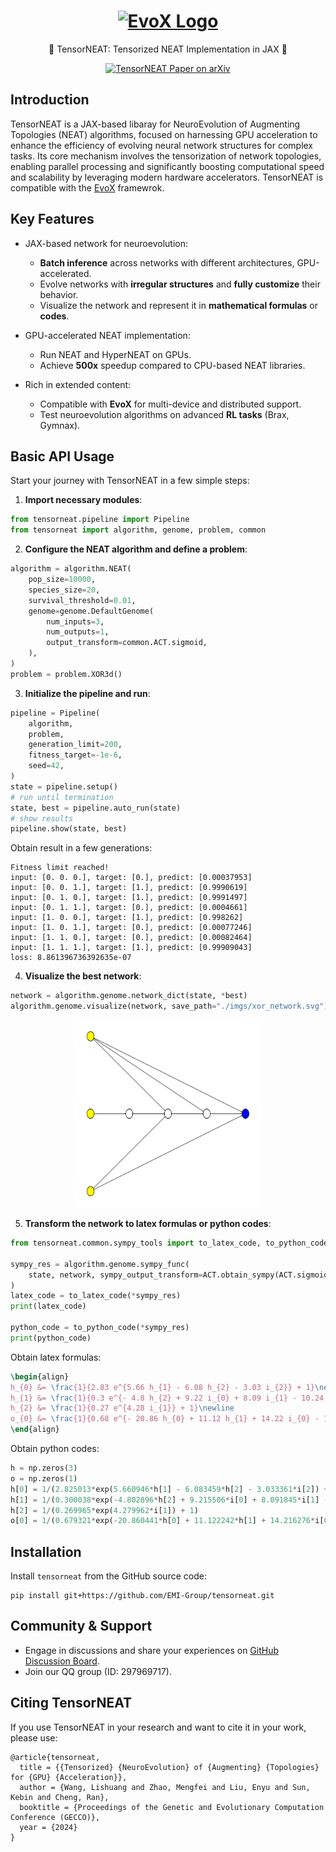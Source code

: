 <h1 align="center">
  <a href="https://github.com/EMI-Group/evox">
  <picture>
    <source media="(prefers-color-scheme: dark)" srcset="./imgs/evox_logo_dark.png">
    <source media="(prefers-color-scheme: light)" srcset="./imgs/evox_logo_light.png">
      <img alt="EvoX Logo" height="50" src="./imgs/evox_logo_light.png">
  </picture>
  </a>
  <br>
</h1>

<p align="center">
🌟 TensorNEAT: Tensorized NEAT Implementation in JAX 🌟
</p>

<p align="center">
  <a href="https://arxiv.org/abs/2404.01817">
    <img src="https://img.shields.io/badge/paper-arxiv-red?style=for-the-badge" alt="TensorNEAT Paper on arXiv">
  </a>
</p>

## Introduction
TensorNEAT is a JAX-based libaray for NeuroEvolution of Augmenting Topologies (NEAT) algorithms, focused on harnessing GPU acceleration to enhance the efficiency of evolving neural network structures for complex tasks. Its core mechanism involves the tensorization of network topologies, enabling parallel processing and significantly boosting computational speed and scalability by leveraging modern hardware accelerators. TensorNEAT is compatible with the [EvoX](https://github.com/EMI-Group/evox/) framewrok.

## Key Features
- JAX-based network for neuroevolution:
    - **Batch inference** across networks with different architectures, GPU-accelerated.
    - Evolve networks with **irregular structures** and **fully customize** their behavior.
    - Visualize the network and represent it in **mathematical formulas** or **codes**.

- GPU-accelerated NEAT implementation:
    - Run NEAT and HyperNEAT on GPUs.
    - Achieve **500x** speedup compared to CPU-based NEAT libraries.

- Rich in extended content:
    - Compatible with **EvoX** for multi-device and distributed support.
    - Test neuroevolution algorithms on advanced **RL tasks** (Brax, Gymnax).

## Basic API Usage
Start your journey with TensorNEAT in a few simple steps:

1. **Import necessary modules**:
```python
from tensorneat.pipeline import Pipeline
from tensorneat import algorithm, genome, problem, common
```

2. **Configure the NEAT algorithm and define a problem**:
```python
algorithm = algorithm.NEAT(
    pop_size=10000,
    species_size=20,
    survival_threshold=0.01,
    genome=genome.DefaultGenome(
        num_inputs=3,
        num_outputs=1,
        output_transform=common.ACT.sigmoid,
    ),
)
problem = problem.XOR3d()
```

3. **Initialize the pipeline and run**:
```python
pipeline = Pipeline(
    algorithm,
    problem,
    generation_limit=200,
    fitness_target=-1e-6,
    seed=42,
)
state = pipeline.setup()
# run until termination
state, best = pipeline.auto_run(state)
# show results
pipeline.show(state, best)
```
  Obtain result in a few generations:
```
Fitness limit reached!
input: [0. 0. 0.], target: [0.], predict: [0.00037953]
input: [0. 0. 1.], target: [1.], predict: [0.9990619]
input: [0. 1. 0.], target: [1.], predict: [0.9991497]
input: [0. 1. 1.], target: [0.], predict: [0.0004661]
input: [1. 0. 0.], target: [1.], predict: [0.998262]
input: [1. 0. 1.], target: [0.], predict: [0.00077246]
input: [1. 1. 0.], target: [0.], predict: [0.00082464]
input: [1. 1. 1.], target: [1.], predict: [0.99909043]
loss: 8.861396736392635e-07
```
4. **Visualize the best network**:
```python
network = algorithm.genome.network_dict(state, *best)
algorithm.genome.visualize(network, save_path="./imgs/xor_network.svg")
```
<div style="text-align: center;">
    <img src="./imgs/xor_network.svg" alt="Visualization of the policy"  width="300" height="300">
</div>

5. **Transform the network to latex formulas or python codes**:
```python
from tensorneat.common.sympy_tools import to_latex_code, to_python_code

sympy_res = algorithm.genome.sympy_func(
    state, network, sympy_output_transform=ACT.obtain_sympy(ACT.sigmoid)
)
latex_code = to_latex_code(*sympy_res)
print(latex_code)

python_code = to_python_code(*sympy_res)
print(python_code)
```
Obtain latex formulas:
```latex
\begin{align}
h_{0} &= \frac{1}{2.83 e^{5.66 h_{1} - 6.08 h_{2} - 3.03 i_{2}} + 1}\newline
h_{1} &= \frac{1}{0.3 e^{- 4.8 h_{2} + 9.22 i_{0} + 8.09 i_{1} - 10.24 i_{2}} + 1}\newline
h_{2} &= \frac{1}{0.27 e^{4.28 i_{1}} + 1}\newline
o_{0} &= \frac{1}{0.68 e^{- 20.86 h_{0} + 11.12 h_{1} + 14.22 i_{0} - 1.96 i_{2}} + 1}\newline
\end{align}
```
Obtain python codes:
```python
h = np.zeros(3)
o = np.zeros(1)
h[0] = 1/(2.825013*exp(5.660946*h[1] - 6.083459*h[2] - 3.033361*i[2]) + 1)
h[1] = 1/(0.300038*exp(-4.802896*h[2] + 9.215506*i[0] + 8.091845*i[1] - 10.241107*i[2]) + 1)
h[2] = 1/(0.269965*exp(4.279962*i[1]) + 1)
o[0] = 1/(0.679321*exp(-20.860441*h[0] + 11.122242*h[1] + 14.216276*i[0] - 1.961642*i[2]) + 1)
```


## Installation
Install `tensorneat` from the GitHub source code:
```
pip install git+https://github.com/EMI-Group/tensorneat.git
```


## Community & Support

- Engage in discussions and share your experiences on [GitHub Discussion Board](https://github.com/EMI-Group/evox/discussions).
- Join our QQ group (ID: 297969717).
  
## Citing TensorNEAT

If you use TensorNEAT in your research and want to cite it in your work, please use:
```
@article{tensorneat,
  title = {{Tensorized} {NeuroEvolution} of {Augmenting} {Topologies} for {GPU} {Acceleration}},
  author = {Wang, Lishuang and Zhao, Mengfei and Liu, Enyu and Sun, Kebin and Cheng, Ran},
  booktitle = {Proceedings of the Genetic and Evolutionary Computation Conference (GECCO)},
  year = {2024}
}
